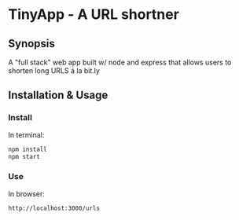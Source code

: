 # TinyApp - A URL shortner

## Synopsis

A "full stack" web app built w/ node and express that allows users to shorten long URLS á la bit.ly

## Installation & Usage


### Install

In terminal:
```js
npm install
npm start
```

### Use

In browser:
```
http://localhost:3000/urls
```


